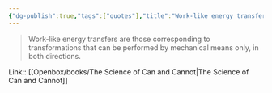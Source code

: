 ```yaml
---
{"dg-publish":true,"tags":["quotes"],"title":"Work-like energy transfers is mechanical only","date":"2021-09-28T23:17:00+03:00","modified_at":"2022-07-17T21:07:13+03:00","dg-path":"/quotes/202109282317.md","permalink":"/quotes/202109282317/","dgPassFrontmatter":true}
---
```



> Work-like energy transfers are those corresponding to transformations that can be performed by mechanical means only, in both directions.

Link:: [[Openbox/books/The Science of Can and Cannot\|The Science of Can and Cannot]]
